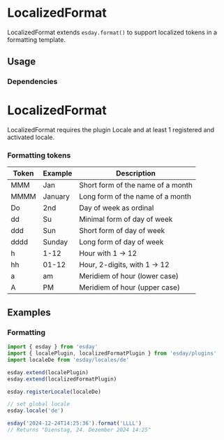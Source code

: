 # LocalizedFormat

LocalizedFormat extends `esday.format()` to support localized tokens in a formatting template.

## Usage

### Dependencies
# LocalizedFormat
LocalizedFormat requires the plugin Locale and at least 1 registered and activated locale.

### Formatting tokens
| **Token** | **Example**   | **Description**                    |
| --------- | --------------| ---------------------------------- |
| MMM       | Jan           | Short form of the name of a month  |
| MMMM      | January       | Long form of the name of a month   |
| Do        | 2nd           | Day of week as ordinal             |
| dd        | Su            | Minimal form of day of week        |
| ddd       | Sun           | Short form of day of week          |
| dddd      | Sunday        | Long form of day of week           |
| h         | 1-12          | Hour with 1 -> 12                  |
| hh        | 01-12         | Hour, 2-digits, with 1 -> 12       |
| a         | am            | Meridiem of hour (lower case)      |
| A         | PM            | Meridiem of hour (upper case)      |

## Examples
### Formatting
```typescript
import { esday } from 'esday'
import { localePlugin, localizedFormatPlugin } from 'esday/plugins'
import localeDe from 'esday/locales/de'

esday.extend(localePlugin)
esday.extend(localizedFormatPlugin)

esday.registerLocale(localeDe)

// set global locale
esday.locale('de')

esday('2024-12-24T14:25:36').format('LLLL')
// Returns "Dienstag, 24. Dezember 2024 14:25"
```
